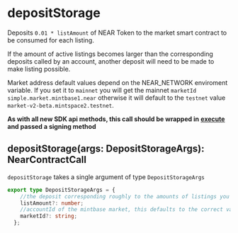 # depositStorage

Deposits `0.01 * listAmount` of NEAR Token to the market smart contract to be consumed for each listing.

If the amount of active listings becomes larger than the corresponding deposits called by an account, another deposit will need to be made to make listing possible.

Market address default values depend on the NEAR\_NETWORK enviroment variable. If you set it to `mainnet` you will get the mainnet `marketId` `simple.market.mintbase1.near` otherwise it will default to the `testnet` value `market-v2-beta.mintspace2.testnet`.

**As with all new SDK api methods, this call should be wrapped in** [**execute**](../../../mintbase-sdk-ref/packages/sdk/src/#execute) **and passed a signing method**

## depositStorage(args: DepositStorageArgs): NearContractCall

`depositStorage` takes a single argument of type `DepositStorageArgs`

```typescript
export type DepositStorageArgs = {
    //the deposit corresponding roughly to the amounts of listings you will be doing
    listAmount?: number;
    //accountId of the mintbase market, this defaults to the correct value depending on the NEAR_NETWORK environment variable
    marketId?: string;
  };
```
